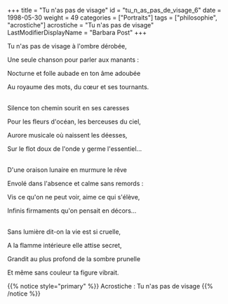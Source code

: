 +++
title = "Tu n'as pas de visage"
id = "tu_n_as_pas_de_visage_6"
date = 1998-05-30
weight = 49
categories = ["Portraits"]
tags = ["philosophie", "acrostiche"]
acrostiche = "Tu n'as pas de visage"
LastModifierDisplayName = "Barbara Post"
+++

Tu n'as pas de visage à l'ombre dérobée,

Une seule chanson pour parler aux manants :

Nocturne et folle aubade en ton âme adoubée

Au royaume des mots, du cœur et ses tournants.

 \
Silence ton chemin sourit en ses caresses

Pour les fleurs d'océan, les berceuses du ciel,

Aurore musicale où naissent les déesses,

Sur le flot doux de l'onde y germe l'essentiel...

 \
D'une oraison lunaire en murmure le rêve

Envolé dans l'absence et calme sans remords :

Vis ce qu'on ne peut voir, aime ce qui s'élève,

Infinis firmaments qu'on pensait en décors...

 \
Sans lumière dit-on la vie est si cruelle,

A la flamme intérieure elle attise secret,

Grandit au plus profond de la sombre prunelle

Et même sans couleur ta figure vibrait.

{{% notice style="primary" %}}
Acrostiche : Tu n'as pas de visage
{{% /notice %}}

